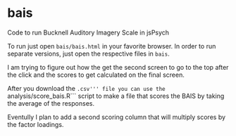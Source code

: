 # bais

Code to run Bucknell Auditory Imagery Scale in jsPsych

To run just open ```bais/bais.html``` in your favorite browser.
In order to run separate versions, just open the respective files in ```bais```.

I am trying to figure out how the get the second screen to go to the top after the click and the scores to get calculated on the final screen.

After you download the ```.csv''' file you can use the ```analysis/score_bais.R``` script to make a file that scores the BAIS by taking the average of the responses.

Eventully I plan to add a second scoring column that will multiply scores by the factor loadings.

